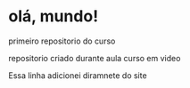 # olá, mundo!
 primeiro repositorio do curso 

repositorio criado durante aula curso em video

Essa linha adicionei diramnete do site

